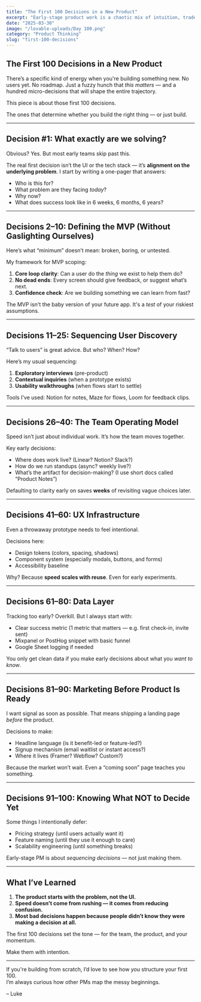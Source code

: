 ```yaml
---
title: "The First 100 Decisions in a New Product"
excerpt: "Early-stage product work is a chaotic mix of intuition, trade-offs, and incomplete data. Here’s how I navigate those first 100 calls that shape everything downstream."
date: "2025-03-30"
image: "/lovable-uploads/Day 100.png"
category: "Product Thinking"
slug: "first-100-decisions"
---
```


## The First 100 Decisions in a New Product

There’s a specific kind of energy when you're building something new. No users yet. No roadmap. Just a fuzzy hunch that _this matters_ — and a hundred micro-decisions that will shape the entire trajectory.

This piece is about those first 100 decisions.

The ones that determine whether you build the right thing — or just build.

---

## Decision #1: What exactly are we solving?

Obvious? Yes. But most early teams skip past this.

The real first decision isn’t the UI or the tech stack — it’s **alignment on the underlying problem**. I start by writing a one-pager that answers:

- Who is this for?
- What problem are they facing _today_?
- Why now?
- What does success look like in 6 weeks, 6 months, 6 years?

---

## Decisions 2–10: Defining the MVP (Without Gaslighting Ourselves)

Here’s what “minimum” doesn’t mean: broken, boring, or untested.

My framework for MVP scoping:
1. **Core loop clarity**: Can a user do the _thing_ we exist to help them do?
2. **No dead ends**: Every screen should give feedback, or suggest what’s next.
3. **Confidence check**: Are we building something we can learn from fast?

The MVP isn't the baby version of your future app. It's a _test_ of your riskiest assumptions.

---

## Decisions 11–25: Sequencing User Discovery

“Talk to users” is great advice. But who? When? How?

Here’s my usual sequencing:
1. **Exploratory interviews** (pre-product)  
2. **Contextual inquiries** (when a prototype exists)  
3. **Usability walkthroughs** (when flows start to settle)

Tools I’ve used: Notion for notes, Maze for flows, Loom for feedback clips.

---

## Decisions 26–40: The Team Operating Model

Speed isn’t just about individual work. It’s how the team moves together.

Key early decisions:
- Where does work live? (Linear? Notion? Slack?)
- How do we run standups (async? weekly live?)
- What’s the artifact for decision-making? (I use short docs called “Product Notes”)

Defaulting to clarity early on saves **weeks** of revisiting vague choices later.

---

## Decisions 41–60: UX Infrastructure

Even a throwaway prototype needs to feel intentional.

Decisions here:
- Design tokens (colors, spacing, shadows)
- Component system (especially modals, buttons, and forms)
- Accessibility baseline

Why? Because **speed scales with reuse**. Even for early experiments.

---

## Decisions 61–80: Data Layer

Tracking too early? Overkill. But I always start with:
- Clear success metric (1 metric that matters — e.g. first check-in, invite sent)
- Mixpanel or PostHog snippet with basic funnel
- Google Sheet logging if needed

You only get clean data if you make early decisions about what you _want to know_.

---

## Decisions 81–90: Marketing Before Product Is Ready

I want signal as soon as possible. That means shipping a landing page _before_ the product.

Decisions to make:
- Headline language (is it benefit-led or feature-led?)
- Signup mechanism (email waitlist or instant access?)
- Where it lives (Framer? Webflow? Custom?)

Because the market won’t wait. Even a “coming soon” page teaches you something.

---

## Decisions 91–100: Knowing What NOT to Decide Yet

Some things I intentionally defer:
- Pricing strategy (until users actually want it)
- Feature naming (until they use it enough to care)
- Scalability engineering (until something breaks)

Early-stage PM is about _sequencing decisions_ — not just making them.

---

## What I’ve Learned

1. **The product starts with the problem, not the UI.**
2. **Speed doesn't come from rushing — it comes from reducing confusion.**
3. **Most bad decisions happen because people didn’t know they were making a decision at all.**

The first 100 decisions set the tone — for the team, the product, and your momentum.

Make them with intention.

---

If you're building from scratch, I’d love to see how _you_ structure your first 100.  
I’m always curious how other PMs map the messy beginnings.

– Luke
